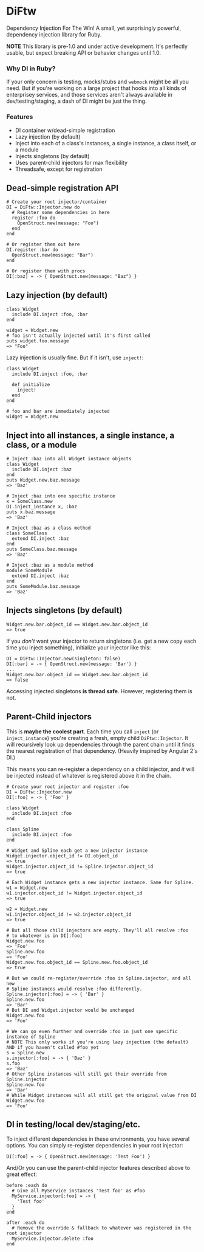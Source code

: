# DiFtw

Dependency Injection For The Win! A small, yet surprisingly powerful, dependency injection library for Ruby.

**NOTE** This library is pre-1.0 and under active development. It's perfectly usable, but expect breaking API or behavior changes until 1.0.

### Why DI in Ruby?

If your only concern is testing, mocks/stubs and `webmock` might be all you need. But if you're working on a large project that hooks into all kinds of enterprisey services, and those services aren't always available in dev/testing/staging, a dash of DI might be just the thing.

### Features

* DI container w/dead-simple registration
* Lazy injection (by default)
* Inject into each of a class's instances, a single instance, a class itself, or a module
* Injects singletons (by default)
* Uses parent-child injectors for max flexibility
* Threadsafe, except for registration

## Dead-simple registration API

    # Create your root injector/container
    DI = DiFtw::Injector.new do
      # Register some dependencies in here
      register :foo do
        OpenStruct.new(message: "Foo")
      end
    end

    # Or register them out here
    DI.register :bar do
      OpenStruct.new(message: "Bar")
    end

    # Or register them with procs
    DI[:baz] = -> { OpenStruct.new(message: "Baz") }

## Lazy injection (by default)

    class Widget
      include DI.inject :foo, :bar
    end
    
    widget = Widget.new
    # foo isn't actually injected until it's first called
    puts widget.foo.message
    => "Foo"

Lazy injection is usually fine. But if it isn't, use `inject!`:

    class Widget
      include DI.inject :foo, :bar
      
      def initialize
        inject!
      end
    end
    
    # foo and bar are immediately injected
    widget = Widget.new

## Inject into all instances, a single instance, a class, or a module

    # Inject :baz into all Widget instance objects
    class Widget
      include DI.inject :baz
    end
    puts Widget.new.baz.message
    => 'Baz'
    
    # Inject :baz into one specific instance
    x = SomeClass.new
    DI.inject_instance x, :baz
    puts x.baz.message
    => 'Baz'
    
    # Inject :baz as a class method
    class SomeClass
      extend DI.inject :baz
    end
    puts SomeClass.baz.message
    => 'Baz'

    # Inject :baz as a module method 
    module SomeModule
      extend DI.inject :baz
    end
    puts SomeModule.baz.message
    => 'Baz'

## Injects singletons (by default)

    Widget.new.bar.object_id == Widget.new.bar.object_id
    => true

If you *don't* want your injector to return singletons (i.e. get a new copy each time you inject something), initialize your injector like this:

    DI = DiFtw::Injector.new(singleton: false)
    DI[:bar] = -> { OpenStruct.new(message: 'Bar') }
    ...
    Widget.new.bar.object_id == Widget.new.bar.object_id
    => false

Accessing injected singletons **is thread safe**. However, registering them is not.

## Parent-Child injectors

This is **maybe the coolest part**. Each time you call `inject` (or `inject_instance`) you're creating a fresh, empty child `DiFtw::Injector`. It will recursively look up dependencies through the parent chain until it finds the nearest registration of that dependency. (Heavily inspired by Angular 2's DI.)

This means you can re-register a dependency on a child injector, and *it* will be injected instead of whatever is registered above it in the chain.

    # Create your root injector and register :foo
    DI = DiFtw::Injector.new
    DI[:foo] = -> { 'Foo' }
    
    class Widget
      include DI.inject :foo
    end
    
    class Spline
      include DI.inject :foo
    end
    
    # Widget and Spline each get a new injector instance
    Widget.injector.object_id != DI.object_id
    => true
    Widget.injector.object_id != Spline.injector.object_id
    => true
    
    # Each Widget instance gets a new injector instance. Same for Spline.
    w1 = Widget.new
    w1.injector.object_id != Widget.injector.object_id
    => true
    
    w2 = Widget.new
    w1.injector.object_id != w2.injector.object_id
    => true

    # But all those child injectors are empty. They'll all resolve :foo
    # to whatever is in DI[:foo]
    Widget.new.foo
    => 'Foo'
    Spline.new.foo
    => 'Foo'
    Widget.new.foo.object_id == Spline.new.foo.object_id
    => true
    
    # But we could re-register/override :foo in Spline.injector, and all new
    # Spline instances would resolve :foo differently.
    Spline.injector[:foo] = -> { 'Bar' }
    Spline.new.foo
    => 'Bar'
    # But DI and Widget.injector would be unchanged
    Widget.new.foo
    => 'Foo'
    
    # We can go even further and override :foo in just one specific instance of Spline
    # NOTE This only works if you're using lazy injection (the default) AND if you haven't called #foo yet
    s = Spline.new
    s.injector[:foo] = -> { 'Baz' }
    s.foo
    => 'Baz'
    # Other Spline instances will still get their override from Spline.injector
    Spline.new.foo
    => 'Bar'
    # While Widget instances will all still get the original value from DI
    Widget.new.foo
    => 'Foo'

## DI in testing/local dev/staging/etc.

To inject different dependencies in these environments, you have several options. You can simply re-register dependencies in your root injector:

    DI[:foo] = -> { OpenStruct.new(message: 'Test Foo') }
    
And/Or you can use the parent-child injector features described above to great effect:

    before :each do
      # Give all MyService instances 'Test foo' as #foo
      MyService.injector[:foo] = -> {
        'Test foo'
      }
    end

    after :each do
      # Remove the override & fallback to whatever was registered in the root injector
      MyService.injector.delete :foo
    end
